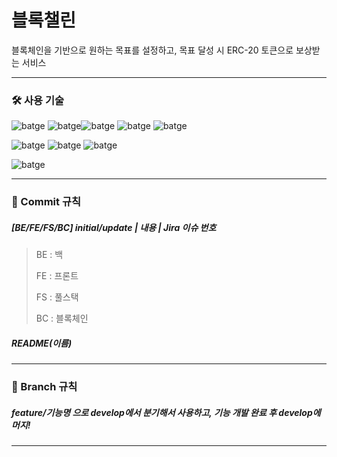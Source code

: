 # 블록챌린

블록체인을 기반으로 원하는 목표를 설정하고, 목표 달성 시 ERC-20 토큰으로 보상받는 서비스



----

### :hammer_and_wrench: 사용 기술

![batge](https://img.shields.io/badge/Vagrant-2.2.10-blue) ![batge](https://img.shields.io/badge/Geth-1.9.20-blue)![batge](https://img.shields.io/badge/OpenJDK-1.8-red) ![batge](https://img.shields.io/badge/Node.js-12.18.2-red) ![batge](https://img.shields.io/badge/STS-3.9.12-lightgrey) 

![batge](https://img.shields.io/badge/Gitlab-11.6.2-yellow) ![batge](https://img.shields.io/badge/Jira-8.2-yellow) ![batge](https://img.shields.io/badge/Notion----yellow)

![batge](https://img.shields.io/badge/Swagger----green) 



----

### :page_facing_up: Commit 규칙

##### [BE/FE/FS/BC] initial/update | 내용 | Jira 이슈 번호

> BE : 백
>
> FE : 프론트
>
> FS : 풀스택
>
> BC : 블록체인

##### README(이름)



-----

### :page_facing_up: Branch 규칙

##### feature/기능명 으로 develop에서 분기해서 사용하고, 기능 개발 완료 후 develop에 머지!



----

